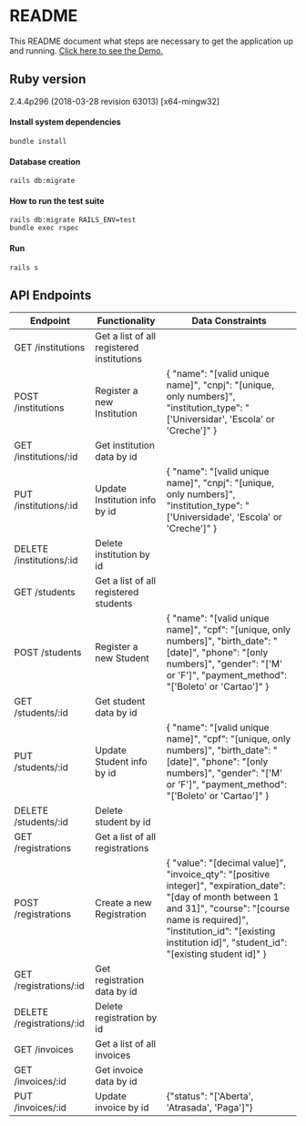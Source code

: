 # README

This README document what steps are necessary to get the
application up and running. [Click here to see the Demo.](Demo.pdf)

## Ruby version
2.4.4p296 (2018-03-28 revision 63013) [x64-mingw32]

#### Install system dependencies
```
bundle install
```

#### Database creation
```
rails db:migrate
```

#### How to run the test suite
```
rails db:migrate RAILS_ENV=test
bundle exec rspec
```

#### Run
```
rails s
```

## API Endpoints
| Endpoint | Functionality | Data Constraints |
| --- | --- | --- |
| GET /institutions | Get a list of all registered institutions | |
| POST /institutions | Register a new Institution | { "name": "[valid unique name]", "cnpj": "[unique, only numbers]", "institution_type": "['Universidar', 'Escola' or 'Creche']" } |
| GET /institutions/:id | Get institution data by id |   |
| PUT /institutions/:id | Update Institution info by id | { "name": "[valid unique name]", "cnpj": "[unique, only numbers]", "institution_type": "['Universidade', 'Escola' or 'Creche']" } |
| DELETE /institutions/:id  | Delete institution by id | |
| GET /students | Get a list of all registered students | |
| POST /students | Register a new Student | { "name": "[valid unique name]", "cpf": "[unique, only numbers]", "birth_date": "[date]", "phone": "[only numbers]", "gender": "['M' or 'F']", "payment_method": "['Boleto' or 'Cartao']" } |
| GET /students/:id | Get student data by id |   |
| PUT /students/:id | Update Student info by id | { "name": "[valid unique name]", "cpf": "[unique, only numbers]", "birth_date": "[date]", "phone": "[only numbers]", "gender": "['M' or 'F']", "payment_method": "['Boleto' or 'Cartao']" } |
| DELETE /students/:id  | Delete student by id | |
| GET /registrations | Get a list of all registrations | |
| POST /registrations | Create a new Registration | { "value": "[decimal value]", "invoice_qty": "[positive integer]", "expiration_date": "[day of month between 1 and 31]", "course": "[course name is required]", "institution_id": "[existing institution id]", "student_id": "[existing student id]" } |
| GET /registrations/:id | Get registration data by id |   |
| DELETE /registrations/:id  | Delete registration by id | |
| GET /invoices | Get a list of all invoices | |
| GET /invoices/:id | Get invoice data by id |   |
| PUT /invoices/:id  | Update invoice by id | {"status": "['Aberta', 'Atrasada', 'Paga']"} |

